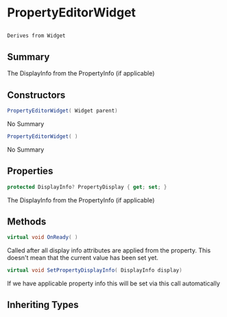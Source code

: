 # PropertyEditorWidget

## 
```c#
Derives from Widget
```

## Summary

The DisplayInfo from the PropertyInfo (if applicable)
## Constructors

```c#
PropertyEditorWidget( Widget parent) 
```
No Summary
```c#
PropertyEditorWidget( ) 
```
No Summary
## Properties

```c#
protected DisplayInfo? PropertyDisplay { get; set; } 
```
The DisplayInfo from the PropertyInfo (if applicable)
## Methods

```c#
virtual void OnReady( ) 
```
Called after all display info attributes are applied from the property. This doesn't mean that
the current value has been set yet.
```c#
virtual void SetPropertyDisplayInfo( DisplayInfo display) 
```
If we have applicable property info this will be set via this call automatically
## Inheriting Types

